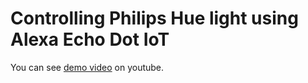 # Controlling Philips Hue light using Alexa Echo Dot IoT


You can see [demo video](https://youtu.be/CIii76RJbiY) on youtube.
